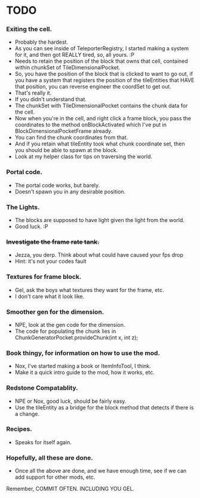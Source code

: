 TODO
====

### Exiting the cell.
- Probably the hardest.
- As you can see inside of TeleporterRegistry, I started making a system for it, and then got REALLY tired, so, all yours. :P
- Needs to retain the position of the block that owns that cell, contained within chunkSet of TileDimensionalPocket.
- So, you have the position of the block that is clicked to want to go out, if you have a system that registers the position of the tileEntities that HAVE that position, you can reverse engineer the coordSet to get out.
- That's really it.
- If you didn't understand that.
- The chunkSet with TileDimensionalPocket contains the chunk data for the cell.
- Now when you're in the cell, and right click a frame block, you pass the coordinates to the method onBlockActivated which I've put in BlockDimensionalPocketFrame already.
- You can find the chunk coordinates from that.
- And if you retain what tileEntity took what chunk coordinate set, then you should be able to spawn at the block.
- Look at my helper class for tips on traversing the world.
	
### Portal code.
- The portal code works, but barely.
- Doesn't spawn you in any desirable position.
 
### The Lights.
- The blocks are supposed to have light given the light from the world.
- Good luck. :P
	
### ~~Investigate the frame rate tank.~~
- Jezza, you derp. Think about what could have caused your fps drop
 - Hint: it's not your codes fault
	
### Textures for frame block.
- Gel, ask the boys what textures they want for the frame, etc.
- I don't care what it look like.

### Smoother gen for the dimension.
- NPE, look at the gen code for the dimension.
- The code for populating the chunk lies in ChunkGeneratorPocket.provideChunk(int x, int z);

### Book thingy, for information on how to use the mod.
- Nox, I've started making a book or ItemInfoTool, I think.
- Make it a quick intro guide to the mod, how it works, etc.

### Redstone Compatablity.
- NPE or Nox, good luck, should be fairly easy.
- Use the tileEntity as a bridge for the block method that detects if there is a change.
	
### Recipes.
- Speaks for itself again.
	
### Hopefully, all these are done.
- Once all the above are done, and we have enough time, see if we can add support for other mods, etc.
	
Remember, COMMIT OFTEN.
INCLUDING YOU GEL.
